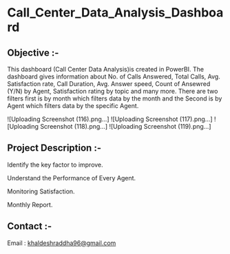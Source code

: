# Call_Center_Data_Analysis_Dashboard

## Objective :-
This dashboard (Call Center Data Analysis)is created in PowerBI. The dashboard gives information about No. of Calls Answered, Total Calls, Avg. Satisfaction rate, Call Duration, Avg. Answer speed, Count of Ansewred (Y/N) by Agent, Satisfaction rating by topic and many more. There are two filters first is by month which filters data by the month and the Second is by Agent which filters data by the specific Agent.    

![Uploading Screenshot (116).png…]
![Uploading Screenshot (117).png…]
![Uploading Screenshot (118).png…]
![Uploading Screenshot (119).png…]


## Project Description :-
Identify the key factor to improve.

Understand the Performance of Every Agent.

Monitoring Satisfaction.

Monthly Report.

## Contact :-
Email : khaldeshraddha96@gmail.com
